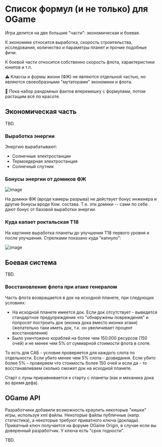 # Список формул (и не только) для OGame

Игра делится на две большие "части": экономическая и боевая.

К экономике относится выработка, скорость строительства, исследования, количество и параметры планет и прочие подобные фичи.

К боевой части относится собственно скорость флота, характеристики юнитов и т.п.

⚠️ Классы и формы жизни (ФЖ) не являются отдельной частью, но являются своеобразными "мутаторами" экономики и флота.

🚧 Пока набор рандомных фактов вперемешку с формулами, потом растащим всё по красоте.

## Экономическая часть

TBD.

### Выработка энергии

Энергию вырабатывают:
- Солнечные электростанции
- Термоядерная электростанция
- Солнечный спутник

### Бонусы энергии от домиков ФЖ

![image](https://github.com/user-attachments/assets/1b765845-10c3-4c19-91fc-77a033059959)

На домики ФЖ (вроде камеры разрыва) не действует бонус инженера и другие бонусы вроде Ком. состава. Т.е. эти домики -- сами по себе дают бонус от базовой выработки энергии.

### Куда капает роктальская Т18

На картинке выработка планеты до улучшения Т18 первого уровня и после улучшения. Стрелками показано куда "капнуло":

![image](https://github.com/user-attachments/assets/04a535d4-0904-4f4b-a6fa-30074143ac8b)

## Боевая система

TBD.

### Восстановление флота при атаке генералом

Часть флота возвращается в док на исходной планете, при следующих условиях:
- На исходной планете имеется док. Если док отсутствует - выведется стандартное предупреждение что "обнаружены повреждения" и попросят построить док (иконка дока вместо иконки атаки) (желательно таки иметь док, т.к. он увеличивает процент восстановления)
- Было уничтожено кораблей на более чем 150.000 ресурсов (150 очей) и не менее чем 5% от суммарной стоимости флота в слоте.

То есть для САБ - условие проверяется для каждого слота по отдельности. Если убито менее чем 5% слота - дозвидання. Если убито более 5% - проверяем что стоимость более 150 очей и если да - то восстанавливаем сколько сможет док на исходной планете.

Старт с луны приравнивается к старту с планеты (как и механика дока во время дефа).

## OGame API

Разработчики добавили возможность краулить некоторые "кишки" игры, используя xml файлы. Некоторые файлы публичные (напр. статистика), а некоторые требуют приватного ключа (доклады).
Приватный ключ получается на форуме OGame Origin, в случае если вы доверенный разработчик. У ключа есть "срок годности".

TBD.
